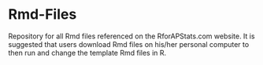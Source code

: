 # Rmd-Files
Repository for all Rmd files referenced on the RforAPStats.com website. It is suggested that users download Rmd files on his/her personal computer to then run and change the template Rmd files in R.
